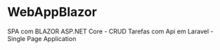 # WebAppBlazor
SPA com BLAZOR ASP.NET Core - CRUD Tarefas com Api em Laravel - Single Page Application
